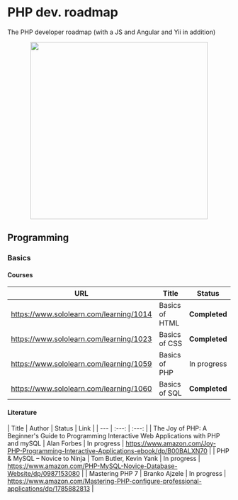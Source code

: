 # PHP dev. roadmap
The PHP developer roadmap (with a JS and Angular and Yii in addition)


<p align="center"> 
<img src="https://i.ibb.co/WGL20ZX/st-small-507x507-pad-600x600-f8f8f8.jpg" width="400">
</p>

## Programming
### Basics
#### Courses
| URL | Title | Status |
| :---: | --- | :---: |
| https://www.sololearn.com/learning/1014 | Basics of HTML | **Completed** |
| https://www.sololearn.com/learning/1023 | Basics of CSS | **Completed** |
| https://www.sololearn.com/learning/1059 | Basics of PHP | In progress |
| https://www.sololearn.com/learning/1060 | Basics of SQL | **Completed** |
#### Literature
| Title | Author | Status | Link |
| --- | :---: | :---: |
| The Joy of PHP: A Beginner's Guide to Programming Interactive Web Applications with PHP and mySQL | 
Alan Forbes | In progress | https://www.amazon.com/Joy-PHP-Programming-Interactive-Applications-ebook/dp/B00BALXN70 |
| PHP & MySQL – Novice to Ninja | Tom Butler, Kevin Yank | In progress | https://www.amazon.com/PHP-MySQL-Novice-Database-Website/dp/0987153080 |
| Mastering PHP 7 | Branko Ajzele | In progress | https://www.amazon.com/Mastering-PHP-configure-professional-applications/dp/1785882813 |
